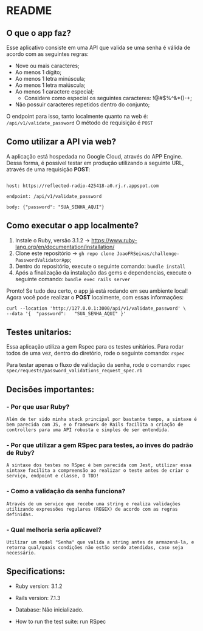 # README
## O que o app faz?
Esse aplicativo consiste em uma API que valida se uma senha é válida de acordo com as seguintes regras:

- Nove ou mais caracteres;
- Ao menos 1 dígito;
- Ao menos 1 letra minúscula;
- Ao menos 1 letra maiúscula;
- Ao menos 1 caractere especial;
  - Considere como especial os seguintes caracteres: !@#$%^&*()-+;
- Não possuir caracteres repetidos dentro do conjunto;

O endpoint para isso, tanto localmente quanto na web é:
`/api/v1/validate_password`
O método de requisição é `POST`

## Como utilizar a API via web?
A aplicação está hospedada no Google Cloud, através do APP Engine. Dessa forma, é possivel testar em produção utilizando a seguinte URL, através de uma requisição **POST**:
```

host: https://reflected-radio-425418-a0.rj.r.appspot.com

endpoint: /api/v1/validate_password

body: {"password": "SUA_SENHA_AQUI"}
```

## Como executar o app localmente?

1. Instale o Ruby, versão 3.1.2 -> https://www.ruby-lang.org/en/documentation/installation/
2. Clone este repositório -> `gh repo clone JoaoFRSeixas/challenge-PasswordValidatorApp`;
3. Dentro do repositório, execute o seguinte comando:
  `bundle install`
4. Após a finalização da instalação das gems e dependencias, execute o seguinte comando:
  `bundle exec rails server`

Pronto! Se tudo deu certo, o app já está rodando em seu ambiente local!
Agora você pode realizar o **POST** localmente, com essas informações:
```
curl --location 'http://127.0.0.1:3000/api/v1/validate_password' \
--data '{  "password":   "SUA_SENHA_AQUI" }'
```

## Testes unitarios:
Essa aplicação utiliza a gem Rspec para os testes unitários. Para rodar todos de uma vez, dentro do diretório, rode o seguinte comando:
  `rspec`

Para testar apenas o fluxo de validação da senha, rode o comando:
`rspec spec/requests/password_validations_request_spec.rb`

## Decisões importantes:
### - Por que usar Ruby?
    Além de ter sido minha stack principal por bastante tempo, a sintaxe é bem parecida com JS, e o framework de Rails facilita a criação de controllers para uma API robusta e simples de ser entendida.

### - Por que utilizar a gem RSpec para testes, ao inves do padrão de Ruby?
    A sintaxe dos testes no RSpec é bem parecida com Jest, utilizar essa sintaxe facilita a compreensão ao realizar o teste antes de criar o serviço, endpoint e classe, O TDD!

### - Como a validação da senha funciona?
    Através de um service que recebe uma string e realiza validações utilizando expressões regulares (REGEX) de acordo com as regras definidas.
  
### - Qual melhoria seria aplicavel?
    Utilizar um model "Senha" que valida a string antes de armazená-la, e retorna qual/quais condições não estão sendo atendidas, caso seja necessário.




## Specifications:

* Ruby version: 3.1.2

* Rails version: 7.1.3

* Database:
  Não inicializado.

* How to run the test suite:
  run RSpec

